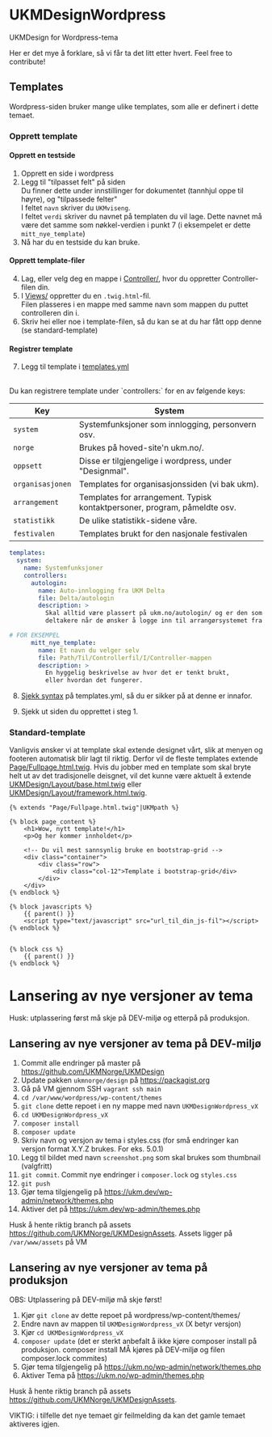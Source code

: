 # UKMDesignWordpress
 UKMDesign for Wordpress-tema


Her er det mye å forklare, så vi får ta det litt etter hvert. Feel free to contribute!

## Templates
Wordpress-siden bruker mange ulike templates, som alle er definert i dette temaet.


### Opprett template

#### Opprett en testside
1. Opprett en side i wordpress
2. Legg til "tilpasset felt" på siden <br />
Du finner dette under innstillinger for dokumentet (tannhjul oppe til høyre), og "tilpassede felter" <br />
I feltet `navn` skriver du `UKMviseng`.<br />
I feltet `verdi` skriver du navnet på templaten du vil lage. Dette navnet må være det samme som nøkkel-verdien i punkt 7 (i eksempelet er dette `mitt_nye_template`)
3. Nå har du en testside du kan bruke.

#### Opprett template-filer
4. Lag, eller velg deg en mappe i [Controller/](/Controller/), hvor du oppretter Controller-filen din.
5. I [Views/](/Views/) oppretter du en `.twig.html`-fil. <br />
Filen plasseres i en mappe med samme navn som mappen du puttet controlleren din i.
6. Skriv hei eller noe i template-filen, så du kan se at du har fått opp denne (se standard-template)

#### Registrer template
7. Legg til template i [templates.yml](Environment/Templates/templates.yml)
<br />
Du kan registrere template under `controllers:` for en av følgende keys:

Key | System
--- | --- 
`system`| Systemfunksjoner som innlogging, personvern osv.
`norge` | Brukes på hoved-site'n ukm.no/.
`oppsett` | Disse er tilgjengelige i wordpress, under "Designmal".
`organisasjonen` | Templates for organisasjonssiden (vi bak ukm).
`arrangement` | Templates for arrangement. Typisk kontaktpersoner, program, påmeldte osv.
`statistikk` | De ulike statistikk-sidene våre.
`festivalen` | Templates brukt for den nasjonale festivalen

```yaml
templates:
  system:
    name: Systemfunksjoner
    controllers:
      autologin:
        name: Auto-innlogging fra UKM Delta
        file: Delta/autologin
        description: >
          Skal alltid være plassert på ukm.no/autologin/ og er den som logger inn
          deltakere når de ønsker å logge inn til arrangørsystemet fra UKM Delta.

# FOR EKSEMPEL
      mitt_nye_template:
        name: Et navn du velger selv
        file: Path/Til/Controllerfil/I/Controller-mappen
        description: >
          En hyggelig beskrivelse av hvor det er tenkt brukt, 
          eller hvordan det fungerer.
```

8. [Sjekk syntax](https://www.yamllint.com) på templates.yml, så du er sikker på at denne er innafor.

9. Sjekk ut siden du opprettet i steg 1.


### Standard-template
Vanligvis ønsker vi at template skal extende designet vårt, slik at menyen og footeren automatisk blir lagt til riktig. Derfor vil de fleste templates extende 
[Page/Fullpage.html.twig](https://github.com/UKMNorge/UKMDesign/blob/master/Resources/views/UKMDesign/Page/Page.html.twig).
Hvis du jobber med en template som skal bryte helt ut av det tradisjonelle deisgnet, vil det kunne være aktuelt å extende 
[UKMDesign/Layout/base.html.twig](https://github.com/UKMNorge/UKMDesign/blob/master/Resources/views/UKMDesign/Layout/base.html.twig)
eller 
[UKMDesign/Layout/framework.html.twig](https://github.com/UKMNorge/UKMDesign/blob/master/Resources/views/UKMDesign/Layout/framework.html.twig).


```twig
{% extends "Page/Fullpage.html.twig"|UKMpath %}

{% block page_content %}
	<h1>Wow, nytt template!</h1>
    <p>Og her kommer innholdet</p>

    <!-- Du vil mest sannsynlig bruke en bootstrap-grid -->
    <div class="container">
        <div class="row">
            <div class="col-12">Template i bootstrap-grid</div>
        </div>
    </div>
{% endblock %}

{% block javascripts %}
	{{ parent() }}
	<script type="text/javascript" src="url_til_din_js-fil"></script>
{% endblock %}


{% block css %}
    {{ parent() }}
{% endblock %}
```

# Lansering av nye versjoner av tema

Husk: utplassering først må skje på DEV-miljø og etterpå på produksjon.

## Lansering av nye versjoner av tema på DEV-miljø

1. Commit alle endringer på master på https://github.com/UKMNorge/UKMDesign
2. Update pakken `ukmnorge/design` på https://packagist.org
3. Gå på VM gjennom SSH `vagrant ssh main`
4. `cd /var/www/wordpress/wp-content/themes` 
5. `git clone` dette repoet i en ny mappe med navn `UKMDesignWordpress_vX`
6. `cd UKMDesignWordpress_vX`
7. `composer install`
8. `composer update`
9. Skriv navn og versjon av tema i styles.css (for små endringer kan versjon format X.Y.Z brukes. For eks. 5.0.1)
10. Legg til bildet med navn `screenshot.png` som skal brukes som thumbnail (valgfritt)
11. `git commit`. Commit nye endringer i `composer.lock` og `styles.css`
12. `git push`
13. Gjør tema tilgjengelig på https://ukm.dev/wp-admin/network/themes.php
14. Aktiver det på https://ukm.dev/wp-admin/themes.php

Husk å hente riktig branch på assets https://github.com/UKMNorge/UKMDesignAssets. Assets ligger på `/var/www/assets` på VM

## Lansering av nye versjoner av tema på produksjon

OBS: Utplassering på DEV-miljø må skje først!

1. Kjør `git clone` av dette repoet på wordpress/wp-content/themes/
2. Endre navn av mappen til `UKMDesignWordpress_vX` (X betyr versjon)
3. Kjør `cd UKMDesignWordpress_vX`
4. `composer update` (det er sterkt anbefalt å ikke kjøre composer install på produksjon. composer install MÅ kjøres på DEV-miljø og filen composer.lock commites)
5. Gjør tema tilgjengelig på https://ukm.no/wp-admin/network/themes.php
6. Aktiver Tema på https://ukm.no/wp-admin/themes.php

Husk å hente riktig branch på assets https://github.com/UKMNorge/UKMDesignAssets.

VIKTIG: i tilfelle det nye temaet gir feilmelding da kan det gamle temaet aktiveres igjen.
